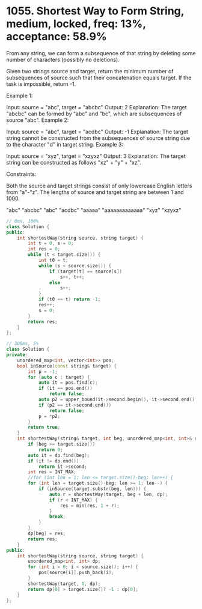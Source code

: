 # 1055. Shortest Way to Form String, medium, locked, freq: 13%, acceptance: 58.9%

From any string, we can form a subsequence of that string by deleting some number of characters (possibly no deletions).

Given two strings source and target, return the minimum number of subsequences of source such that their concatenation equals target. If the task is impossible, return -1.

Example 1:

Input: source = "abc", target = "abcbc"
Output: 2
Explanation: The target "abcbc" can be formed by "abc" and "bc", which are subsequences of source "abc".
Example 2:

Input: source = "abc", target = "acdbc"
Output: -1
Explanation: The target string cannot be constructed from the subsequences of source string due to the character "d" in target string.
Example 3:

Input: source = "xyz", target = "xzyxz"
Output: 3
Explanation: The target string can be constructed as follows "xz" + "y" + "xz".
 

Constraints:

Both the source and target strings consist of only lowercase English letters from "a"-"z".
The lengths of source and target string are between 1 and 1000.

"abc"
"abcbc"
"abc"
"acdbc"
"aaaaa"
"aaaaaaaaaaaaa"
"xyz"
"xzyxz"

```c++
// 0ms, 100%
class Solution {
public:
    int shortestWay(string source, string target) {
        int t = 0, s = 0;
        int res = 0;
        while (t < target.size()) {
            int t0 = t;
            while (s < source.size()) {
                if (target[t] == source[s])
                    s++, t++;
                else
                    s++;
            }
            if (t0 == t) return -1;
            res++;
            s = 0;
        }
        return res;
    }
};

// 308ms, 5%
class Solution {
private:
    unordered_map<int, vector<int>> pos;
    bool inSource(const string& target) {
        int p = -1;
        for (auto c : target) {
            auto it = pos.find(c);
            if (it == pos.end())
                return false;
            auto p2 = upper_bound(it->second.begin(), it->second.end(), p);
            if (p2 == it->second.end())
                return false;
            p = *p2;
        }
        return true;
    }
    int shortestWay(string& target, int beg, unordered_map<int, int>& dp) {
        if (beg >= target.size())
            return 0;
        auto it = dp.find(beg);
        if (it != dp.end())
            return it->second;
        int res = INT_MAX;
        //for (int len = 1; len <= target.size()-beg; len++) {
        for (int len = target.size()-beg; len >= 1; len--) {
            if (inSource(target.substr(beg, len))) {
                auto r = shortestWay(target, beg + len, dp);
                if (r < INT_MAX) {
                    res = min(res, 1 + r);
                }
                break;
            }
        }
        dp[beg] = res;
        return res;
    }
public:
    int shortestWay(string source, string target) {
        unordered_map<int, int> dp;
        for (int i = 0; i < source.size(); i++) {
            pos[source[i]].push_back(i);
        }
        shortestWay(target, 0, dp);
        return dp[0] > target.size()? -1 : dp[0];
    }
};

```
